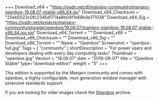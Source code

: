 +++
Download_x64 = "https://osdn.net/dl/manjaro-community/manjaro-openbox-19.08.07-stable-x86_64.iso"
Download_x64_Checksum = "25eb5023c0fc2345d1714a8b04f1e68b4e171038"
Download_x64_Sig = "https://osdn.net/projects/manjaro-community/storage/openbox/19.08.07/manjaro-openbox-19.08.07-stable-x86_64.iso.sig"
Download_x64_Torrent = ""
Download_x86 = ""
Download_x86_Checksum = ""
Download_x86_Sig = ""
Download_x86_Torrent = ""
Name = "Openbox"
Screenshot = "openbox-full.jpg"
Tags = [ "community" ]
shortDescription = "For power users and developers dealing with every day computing tasks"
Thumbnail = "openbox.jpg"
Version = "18.08.07"
date = "2019-08-07"
title = "Openbox Stable"
type="download-edition"
weight = "5"
+++

This edition is supported by the Manjaro community and comes with openbox, a highly configurable, next generation window manager with extensive standards support.

If you are looking for older images check the [Openbox](https://osdn.net/projects/manjaro-community/storage/z_release_archive/openbox) archive.

